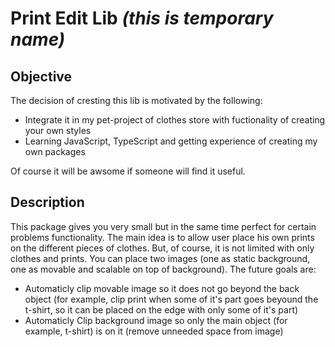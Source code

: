 # Print Edit Lib *(this is temporary name)*
## Objective
The decision of cresting this lib is motivated by the following:
- Integrate it in my pet-project of clothes store with fuctionality of
creating your own styles
- Learning JavaScript, TypeScript and getting experience of creating my own
packages

Of course it will be awsome if someone will find it useful.

## Description
This package gives you very small but in the same time perfect for certain 
problems functionality. The main idea is to allow user place his own prints
on the different pieces of clothes. But, of course, it is not limited with
only clothes and prints. You can place two images (one as static background, one as movable and scalable on top of background). 
The future goals are:
- Automaticly clip movable image so it does not go beyond the back object (for example, clip print when some of it's part goes beyound the t-shirt, so it can be placed on the edge with only some of it's part)
- Automaticly Clip background image so only the main object (for example, t-shirt) is on it (remove unneeded space from image)

